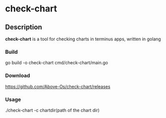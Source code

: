 # check-chart

## Description
**check-chart** is a tool for checking charts in terminus apps, written in golang

### Build
go build -o check-chart cmd/check-chart/main.go

### Download
https://github.com/Above-Os/check-chart/releases

### Usage
./check-chart -c chartdir(path of the chart dir)
